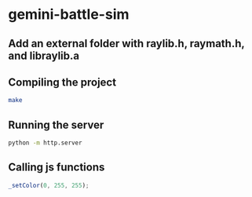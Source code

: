 # gemini-battle-sim

## Add an external folder with raylib.h, raymath.h, and libraylib.a

## Compiling the project

```bash
make
```

## Running the server

```bash
python -m http.server
```

## Calling js functions

```javascript
_setColor(0, 255, 255);
```
